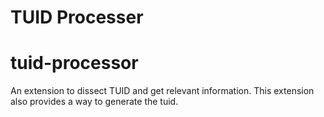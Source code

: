 TUID Processer
=======
# tuid-processor
An extension to dissect TUID and get relevant information. This extension also provides a way to generate the tuid.
